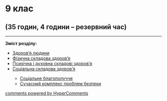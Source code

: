 <div id="hypercomments_widget" class="js-hypercomments-widget invisible"></div>

# 9 клас

## (35 годин, 4 години – резервний час)

<hr>
<p><b>Зміст розділу:</b></p>
<ul type="disc">
<li><a href="https://healthmon59.ed-era.com/5/zdorovya_ludiny.html">Здоров’я людини</a></li>
<li><a href="https://healthmon59.ed-era.com/5/fizichna_skladova_zdorovya.html">Фізична складова здоров’я</a></li>
<li><a href="https://healthmon59.ed-era.com/5/psykhychna_ta_dukhovna_skladovy_zdorovya.html">Психічна і духовна складові здоров’я</a></li>
<li><a href="https://healthmon59.ed-era.com/5/socialna_skladova_zdorovya.html">Соціальна складова здоров’я</a></li>
<ul type="circle">
<li><a href="https://healthmon59.ed-era.com/5/soc_blagopoluchhya.html">Соціальне благополуччя</a></li>
<li><a href="https://healthmon59.ed-era.com/5/bezpeka_v_pobuty_ta_navk_seredovyschy.html">Сучасний комплекс проблем безпеки</a></li>
</ul>
</ul>

<div class="js-hypercomments-container">
<a href="http://hypercomments.com" class="hc-link" title="comments widget">comments powered by HyperComments</a>
</div>